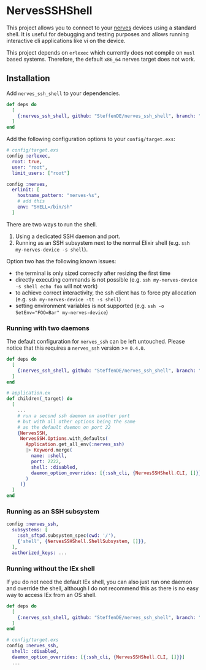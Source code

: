 # NervesSSHShell

This project allows you to connect to your [nerves](https://www.nerves-project.org) devices
using a standard shell. It is useful for debugging and testing purposes and allows
running interactive cli applications like vi on the device.

This project depends on `erlexec` which currently does not compile on `musl` based systems.
Therefore, the default `x86_64` nerves target does not work.

## Installation

Add `nerves_ssh_shell` to your dependencies.

```elixir
def deps do
  [
    {:nerves_ssh_shell, github: "SteffenDE/nerves_ssh_shell", branch: "main"}
  ]
end
```

Add the following configuration options to your `config/target.exs`:

```elixir
# config/target.exs
config :erlexec,
  root: true,
  user: "root",
  limit_users: ["root"]

config :nerves,
  erlinit: [
    hostname_pattern: "nerves-%s",
    # add this
    env: "SHELL=/bin/sh"
  ]
```

There are two ways to run the shell.

1. Using a dedicated SSH daemon and port.
2. Running as an SSH subsystem next to the normal Elixir shell (e.g. `ssh my-nerves-device -s shell`).

Option two has the following known issues:

* the terminal is only sized correctly after resizing the first time
* directly executing commands is not possible (e.g. `ssh my-nerves-device -s shell echo foo` will not work)
* to achieve correct interactivity, the ssh client has to force pty allocation (e.g. `ssh my-nerves-device -tt -s shell`)
* setting environment variables is not supported (e.g. `ssh -o SetEnv="FOO=Bar" my-nerves-device`)

### Running with two daemons

The default configuration for `nerves_ssh` can be left untouched.
Please notice that this requires a `nerves_ssh` version >= `0.4.0`.

```elixir
def deps do
  [
    {:nerves_ssh_shell, github: "SteffenDE/nerves_ssh_shell", branch: "main"}
  ]
end
```

```elixir
# application.ex
def children(_target) do
  [
    ...
    # run a second ssh daemon on another port
    # but with all other options being the same
    # as the default daemon on port 22
    {NervesSSH,
     NervesSSH.Options.with_defaults(
       Application.get_all_env(:nerves_ssh)
       |> Keyword.merge(
         name: :shell,
         port: 2222,
         shell: :disabled,
         daemon_option_overrides: [{:ssh_cli, {NervesSSHShell.CLI, []}}]
       )
     )}
  ]
end
```

### Running as an SSH subsystem

```elixir
config :nerves_ssh,
  subsystems: [
    :ssh_sftpd.subsystem_spec(cwd: '/'),
    {'shell', {NervesSSHShell.ShellSubsystem, []}},
  ],
  authorized_keys: ...
```

### Running without the IEx shell

If you do not need the default IEx shell, you can also just run one daemon and
override the shell, although I do not recommend this as there is no easy way to
access IEx from an OS shell.

```elixir
def deps do
  [
    {:nerves_ssh_shell, github: "SteffenDE/nerves_ssh_shell", branch: "main"}
  ]
end
```

```elixir
# config/target.exs
config :nerves_ssh,
  shell: :disabled,
  daemon_option_overrides: [{:ssh_cli, {NervesSSHShell.CLI, []}}]
  ...
```

